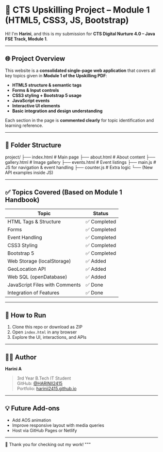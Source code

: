 # 🎉 CTS Upskilling Project – Module 1 (HTML5, CSS3, JS, Bootstrap)

Hi! I'm **Harini**, and this is my submission for **CTS Digital Nurture 4.0 – Java FSE Track, Module 1**.

---

## 🌐 Project Overview

This website is a **consolidated single-page web application** that covers all key topics given in **Module 1 of the Upskilling PDF**:
- **HTML5 structure & semantic tags**
- **Forms & Input controls**
- **CSS3 styling + Bootstrap 5 usage**
- **JavaScript events**
- **Interactive UI elements**
- **Basic integration and design understanding**

Each section in the page is **commented clearly** for topic identification and learning reference.

---

## 🧱 Folder Structure

project/
├── index.html # Main page
├── about.html # About content
├── gallery.html # Image gallery
├── events.html # Event listings
├── main.js # JS for navigation & event handling
├── counter.js # Extra logic
└── (New API examples inside JS)


---

## ✅ Topics Covered (Based on Module 1 Handbook)

| Topic                        | Status     |
|-----------------------------|------------|
| HTML Tags & Structure       | ✅ Completed |
| Forms                       | ✅ Completed |
| Event Handling              | ✅ Completed |
| CSS3 Styling                | ✅ Completed |
| Bootstrap 5                 | ✅ Completed |
| Web Storage (localStorage)  | ✅ Added     |
| GeoLocation API             | ✅ Added     |
| Web SQL (openDatabase)      | ✅ Added     |
| JavaScript Files with Comments | ✅ Done  |
| Integration of Features     | ✅ Done      |

---

## 🚀 How to Run

1. Clone this repo or download as ZIP
2. Open `index.html` in any browser
3. Explore the UI, interactions, and APIs

---

## 👩‍💻 Author

**Harini A**  
> 3rd Year B.Tech IT Student  
> GitHub: [@HARINII2415](https://github.com/HARINII2415)  
> Portfolio: [harinii2415.github.io](https://harinii2415.github.io)

---

## 💡 Future Add-ons

- Add AOS animation
- Improve responsive layout with media queries
- Host via GitHub Pages or Netlify

---

🎉 Thank you for checking out my work!
"""

